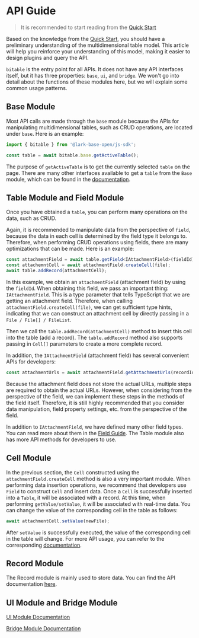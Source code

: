 # API Guide

> It is recommended to start reading from the [Quick Start](../start.md)

Based on the knowledge from the [Quick Start](../start.md), you should have a preliminary understanding of the multidimensional table model. This article will help you reinforce your understanding of this model, making it easier to design plugins and query the API.

`bitable` is the entry point for all APIs. It does not have any API interfaces itself, but it has three properties: `base`, `ui`, and `bridge`. We won't go into detail about the functions of these modules here, but we will explain some common usage patterns.

## Base Module

Most API calls are made through the `base` module because the APIs for manipulating multidimensional tables, such as CRUD operations, are located under `base`. Here is an example:

```typescript
import { bitable } from '@lark-base-open/js-sdk';

const table = await bitable.base.getActiveTable();
```

The purpose of `getActiveTable` is to get the currently selected `table` on the page. There are many other interfaces available to get a `table` from the `Base` module, which can be found in the [documentation](./base).

## Table Module and Field Module
Once you have obtained a `table`, you can perform many operations on the data, such as CRUD.

Again, it is recommended to manipulate data from the perspective of `field`, because the data in each cell is determined by the field type it belongs to. Therefore, when performing CRUD operations using fields, there are many optimizations that can be made. Here is an example:

```typescript
const attachmentField = await table.getField<IAttachmentField>(fieldId);
const attachemntCell = await attachmentField.createCell(file);
await table.addRecord(attachmentCell);
```

In this example, we obtain an `attachmentField` (attachment field) by using the `fieldId`. When obtaining this field, we pass an important thing: `IAttachmentField`. This is a type parameter that tells TypeScript that we are getting an attachment field. Therefore, when calling `attachmentField.createCell(file)`, we can get sufficient type hints, indicating that we can construct an attachment cell by directly passing in a `File / File[] / FileList`.

Then we call the `table.addRecord(attachmentCell)` method to insert this cell into the table (add a record). The `table.addRecord` method also supports passing in `Cell[]` parameters to create a more complete record.

In addition, the `IAttachmentField` (attachment field) has several convenient APIs for developers:

```typescript
const attachmentUrls = await attachmentField.getAttachmentUrls(recordId);
```

Because the attachment field does not store the actual URLs, multiple steps are required to obtain the actual URLs. However, when considering from the perspective of the field, we can implement these steps in the methods of the field itself. Therefore, it is still highly recommended that you consider data manipulation, field property settings, etc. from the perspective of the field.

In addition to `IAttachmentField`, we have defined many other field types. You can read more about them in the [Field Guide](field/guide.md). The Table module also has more API methods for developers to use.

## Cell Module
In the previous section, the `Cell` constructed using the `attachmentField.createCell` method is also a very important module. When performing data insertion operations, we recommend that developers use `Field` to construct `Cell` and insert data. Once a `Cell` is successfully inserted into a `Table`, it will be associated with a record. At this time, when performing `getValue/setValue`, it will be associated with real-time data. You can change the value of the corresponding cell in the table as follows:

```typescript
await attachmentCell.setValue(newFile);
```

After `setValue` is successfully executed, the value of the corresponding cell in the table will change. For more API usage, you can refer to the corresponding [documentation](cell.md).

## Record Module
The Record module is mainly used to store data. You can find the API documentation [here](record.md).

## UI Module and Bridge Module
[UI Module Documentation](ui.md)

[Bridge Module Documentation](bridge.md)